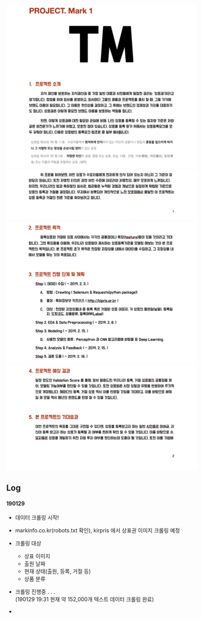 
![](./README/1.png)
![](./README/2.png)
![](./README/3.png)
![](./README/4.png)
----
## Log
#### 190129
- 데이터 크롤링 시작!
- markinfo.co.kr(robots.txt 확인), kirpris 에서 상표권 이미지 크롤링 예정
- 크롤링 대상
	- 상표 이미지
	- 출원 날짜
	- 현재 상태(출원, 등록, 거절 등)
	- 상품 분류
- 크롤링 진행중 . . .    
(190129 19:31 현재 약 152,000개 텍스트 데이터 크롤링 완료)

- 
